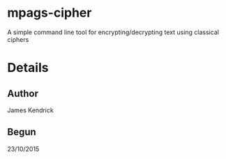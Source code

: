 # mpags-cipher
A simple command line tool for encrypting/decrypting text using classical ciphers
# Details
## Author
James Kendrick
## Begun
23/10/2015